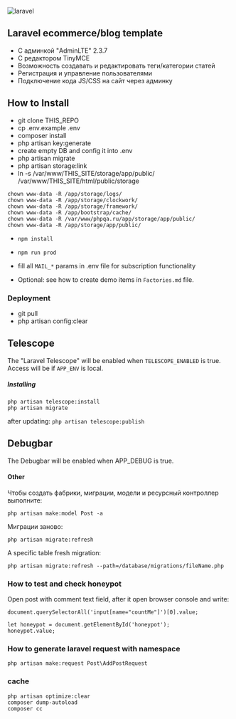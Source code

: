 <p><img alt="laravel" src="https://laravel.com/assets/img/components/logo-laravel.svg"></p>


## Laravel ecommerce/blog template

- С админкой "AdminLTE" 2.3.7
- С редактором TinyMCE
- Возможность создавать и редактировать теги/категории статей
- Регистрация и управление пользователями
- Подключение кода JS/CSS на сайт через админку

## How to Install

- git clone THIS_REPO
- cp .env.example .env
- composer install
- php artisan key:generate
- create empty DB and config it into .env
- php artisan migrate
- php artisan storage:link
- ln -s /var/www/THIS_SITE/storage/app/public/ /var/www/THIS_SITE/html/public/storage
```
chown www-data -R /app/storage/logs/
chown www-data -R /app/storage/clockwork/
chown www-data -R /app/storage/framework/
chown www-data -R /app/bootstrap/cache/
chown www-data -R /var/www/phpqa.ru/app/storage/app/public/
chown www-data -R /app/storage/app/public/
```
- `npm install`
- `npm run prod`
- fill all `MAIL_*` params in .env file for subscription functionality

- Optional:
    see how to create demo items in `Factories.md` file.

### Deployment
- git pull
- php artisan config:clear

## Telescope
The "Laravel Telescope" will be enabled when `TELESCOPE_ENABLED` is true.
Access will be if `APP_ENV` is local.
##### Installing
```
php artisan telescope:install
php artisan migrate
```
after updating:
`
php artisan telescope:publish
`

## Debugbar
The Debugbar will be enabled when APP_DEBUG is true.

#### Other
Чтобы создать фабрики, миграции, модели и ресурсный контроллер выполните:
```
php artisan make:model Post -a
```

Миграции заново:
```
php artisan migrate:refresh
```
A specific table fresh migration:
```
php artisan migrate:refresh --path=/database/migrations/fileName.php
```

### How to test and check honeypot

Open post with comment text field, after it open browser console and write:

```
document.querySelectorAll('input[name="countMe"]')[0].value;

let honeypot = document.getElementById('honeypot');
honeypot.value;
```

### How to generate laravel request with namespace

```
php artisan make:request Post\AddPostRequest
```

### cache
```
php artisan optimize:clear
composer dump-autoload
composer cc
```
